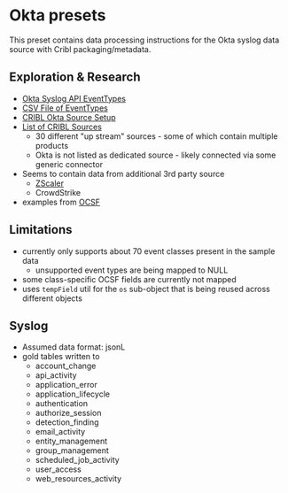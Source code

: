 # Okta presets

This preset contains data processing instructions for the Okta syslog data source with Cribl packaging/metadata. 

## Exploration & Research

- [Okta Syslog API EventTypes](https://developer.okta.com/docs/reference/api/event-types/#catalog)
- [CSV File of EventTypes](https://developer.okta.com/docs/okta-event-types.csv)
- [CRIBL Okta Source Setup](https://docs.cribl.io/search/set-up-okta/#provider)
- [List of CRIBL Sources](https://docs.cribl.io/stream/sources/)
  - 30 different "up stream" sources - some of which contain multiple products
  - Okta is not listed as dedicated source - likely connected via some generic connector
- Seems to contain data from additional 3rd party source
  - [ZScaler](https://help.zscaler.com/zia/understanding-nanolog-streaming-service)
  - CrowdStrike
- examples from [OCSF](https://github.com/ocsf/examples/tree/main/mappings/markdown/Okta)

## Limitations
- currently only supports about 70 event classes present in the sample data
  - unsupported event types are being mapped to NULL
- some class-specific OCSF fields are currently not mapped
- uses `tempField` util for the `os` sub-object that is being reused across different objects

## Syslog
- Assumed data format: jsonL
- gold tables written to
  - account_change
  - api_activity
  - application_error
  - application_lifecycle
  - authentication
  - authorize_session
  - detection_finding
  - email_activity
  - entity_management
  - group_management
  - scheduled_job_activity
  - user_access
  - web_resources_activity

